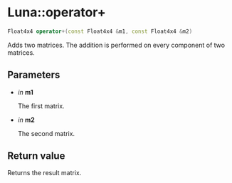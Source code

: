 # Luna::operator+

```c++
Float4x4 operator+(const Float4x4 &m1, const Float4x4 &m2)
```

Adds two matrices. The addition is performed on every component of two matrices. 



## Parameters
* *in* **m1**

    The first matrix. 

* *in* **m2**

    The second matrix. 

## Return value
Returns the result matrix. 

